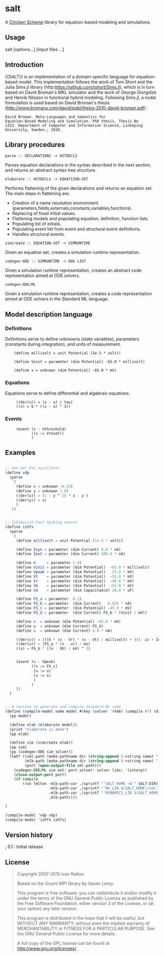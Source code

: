 
# salt

A [Chicken Scheme](http://www.call-cc.org/) library for equation-based
modeling and simulations.

## Usage

salt [options...] [input files ...]

## Introduction


{{SALT}} is an implementation of a domain-specific language for
equation-based model. This implementation follows the work of Tom
Short and the Julia Sims.jl library
(http:https://github.com/tshort/Sims.jl), which is in turn based on
David Broman's MKL  simulator and the work of George Giorgidze and
Henrik Nilsson in functional hybrid modeling.  Following
Sims.jl, a nodal formulation is used based on David Broman's
thesis (http://www.bromans.com/david/publ/thesis-2010-david-broman.pdf) :  

```
David Broman. Meta-Languages and Semantics for
Equation-Based Modeling and Simulation. PhD thesis, Thesis No
1333. Department of Computer and Information Science, Linköping
University, Sweden,; 2010. 
```




## Library procedures

```
parse :: DECLARATIONS -> ASTDECLS
```

Parses equation declarations in the syntax described in the next
section, and returns an abstract syntax tree structure.

```
elaborate :: ASTDECLS -> EQUATIION-SET
```

Performs flattening of the given declarations and returns an equation set.
The main steps in flattening are:

- Creation of a name resolution environment (parameters,fields,externals,constants,variables,functions).
- Replacing of fixed initial values.
- Flattening models and populating equation, definition, function lists.
- Populating list of initials.
- Populating event list from event and structural event definitions.
- Handles structural events.

```
simcreate :: EQUATION-SET -> SIMRUNTIME
```

Given an equation set, creates a simulation runtime representation.


```
codegen-ODE :: SIMRUNTIME -> ODE LIST
```

Given a simulation runtime representation, creates an abstract code
representation aimed at ODE solvers.


```
codegen-ODE/ML
```    

Given a simulation runtime representation, creates a code
representation aimed at ODE solvers in the Standard ML language.

## Model description language

### Definitions

Definitions serve to define unknowns (state variables), parameters
(constants during integration), and units of measurement.


``` 
    (define millivolt = unit Potential (1e-3 * volt)) 

    (define Vinit = parameter (dim Potential) -65.0 * millivolt) 

    (define v = unknown (dim Potential) -65.0 * mV) 
```

### Equations

Equations serve to define differential and algebraic equations.

```
     ((der(u)) = (s - u) / tau)
     ((s) = b * ((v - a) ^ 3))
```


### Events

```
     (event (v - Vthreshold)
            ((v := Vreset))
            )
```


## Examples

```scheme

;; Van der Pol oscillator
(define vdp 
  (parse 
   `(
     (define x = unknown -0.25)
     (define y = unknown 1.0)
     ((der(x)) = (1 - y ^ 2) * x - y )
     ((der(y)) = x)
     )
   ))


;; Izhikevich Fast Spiking neuron
(define izhfs 
  (parse 
   `(
     (define millivolt = unit Potential (1e-3 * volt))

     (define Isyn = parameter (dim Current) 0.0 * nA)
     (define Iext = parameter (dim Current) 400.0 * nA)

     (define k     = parameter 1.0)
     (define Vinit = parameter (dim Potential)  -65.0 * millivolt)
     (define Vpeak = parameter (dim Potential)   25.0 * mV)
     (define Vt    = parameter (dim Potential)  -55.0 * mV)
     (define Vr    = parameter (dim Potential)  -40.0 * mV)
     (define Vb    = parameter (dim Potential)  -55.0 * mV)
     (define Cm    = parameter (dim Capacitance) 20.0 * uF)

     (define FS_a = parameter  0.2)
     (define FS_b = parameter  (dim Current)   0.025 * nA)
     (define FS_c = parameter  (dim Potential) -45.0 * mV)
     (define FS_U = parameter  (dim Current) FS_b * (Vinit / mV))

     (define v  = unknown (dim Potential) -65.0 * mV)
     (define u  = unknown (dim Current) FS_U)
     (define s  = unknown (dim Current) 0.0 * nA)

     ((der(v)) = (((k * (v - Vr) * (v - Vt) / millivolt) + (((- u) + Iext) * megaohm)) / Cm) / megaohm)
     ((der(u)) = (FS_a * (s - u)) / ms)
     ((s) = FS_b * ((v - Vb) / mV) ^ 3)


     (event (v - Vpeak)
            ((v := FS_c)
             (u := u)
             (s := s)
             )
            )
     ))
  )


;; A routine to generate and compile Standard ML code 
(define (compile-model name model #!key (solver 'rk4b) (compile #f) (dir "tests"))
  (pp model)

  (define elab (elaborate model))
  (print "elaborate is done")
  (pp elab)

  (define sim (simcreate elab))
  (pp sim)
  (pp (codegen-ODE sim solver))
  (let* ((sml-path (make-pathname dir (string-append (->string name) ".sml")))
         (mlb-path (make-pathname dir (string-append (->string name) "_run.mlb")))
         (port (open-output-file sml-path)))
    (codegen-ODE/ML sim out: port solver: solver libs: '(interp))
    (close-output-port port)
    (if compile
        (run (mlton -mlb-path-var ,(sprintf "'SALT_HOME ~A'" SALT-DIR)
                    -mlb-path-var ,(sprintf "'RK_LIB $(SALT_HOME)/sml-lib/rk'")
                    -mlb-path-var ,(sprintf "'DYNAMICS_LIB $(SALT_HOME)/sml-lib/dynamics'")
                    ,mlb-path))))

)

(compile-model 'vdp vdp)
(compile-model 'izhfs izhfs)


```


## Version history

; 0.1 : Initial release

## License

>
> Copyright 2007-2015 Ivan Raikov
> 
> Based on the Ocaml MPI library by Xavier Leroy. 
> 
> This program is free software: you can redistribute it and/or modify
> it under the terms of the GNU General Public License as published by
> the Free Software Foundation, either version 3 of the License, or (at
> your option) any later version.
> 
> This program is distributed in the hope that it will be useful, but
> WITHOUT ANY WARRANTY; without even the implied warranty of
> MERCHANTABILITY or FITNESS FOR A PARTICULAR PURPOSE.  See the GNU
> General Public License for more details.
> 
> A full copy of the GPL license can be found at
> <http://www.gnu.org/licenses/>.
>

